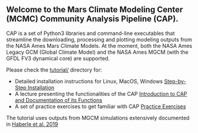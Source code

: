 ## Welcome to the Mars Climate Modeling Center (MCMC) Community Analysis Pipeline (CAP).

CAP is a set of Python3 libraries and command-line executables that streamline the downloading, processing and plotting modeling outputs from the NASA Ames Mars Climate Models. At the moment, both the NASA Ames Legacy GCM (Global Climate Model) and the NASA Ames MGCM (with the GFDL FV3 dynamical core) are supported.

Please check the [tutorial/](./tutorial/) directory for:

* Detailed installation instructions for Linux, MacOS, Windows [Step-by-Step Installation](../tutorial/CAP_Install.md)
* A lecture presenting the functionalities of the CAP [Introduction to CAP and Documentation of its Functions](../tutorial/CAP_lecture.md)
* A set of practice exercises to get familiar with CAP [Practice Exercises](../tutorial/CAP_Exercises.md)

The tutorial uses outputs from MGCM simulations extensively documented in [Haberle et al. 2019](https://www.sciencedirect.com/science/article/pii/S0019103518305761)